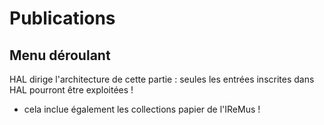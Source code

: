 # Publications 
## Menu déroulant

HAL dirige l'architecture de cette partie : seules les entrées inscrites dans HAL pourront être exploitées !
- cela inclue également les collections papier de l'IReMus !
